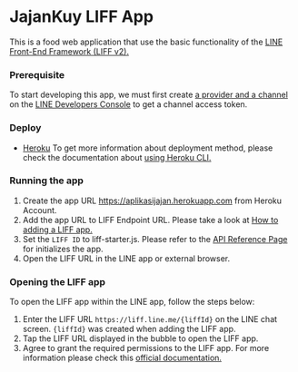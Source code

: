 ﻿# JajanKuy LIFF App
 This is a food web application that use the basic functionality of the [LINE Front-End Framework (LIFF v2).](https://developers.line.biz/en/docs/liff/overview/)
 
 ### Prerequisite
 To start developing this app, we must first create [a provider and a channel](https://developers.line.biz/en/docs/liff/getting-started/) on the [LINE Developers Console](https://developers.line.biz/console) to get a channel access token.
 
 ### Deploy
 * [Heroku](https://www.heroku.com/)
 To get more information about deployment method, please check the documentation about [using Heroku CLI.](https://devcenter.heroku.com/articles/git)
 
 ### Running the app
 1. Create the app URL https://aplikasijajan.herokuapp.com from Heroku Account.
 2. Add the app URL to LIFF Endpoint URL. Please take a look at [How to adding a LIFF app.](https://developers.line.biz/en/docs/liff/registering-liff-apps/#registering-liff-app)
 3. Set the `LIFF ID` to liff-starter.js. Please refer to the [API Reference Page](https://developers.line.biz/en/reference/liff/#initialize-liff-app) for initializes the app.
 4. Open the LIFF URL in the LINE app or external browser.
 
 ### Opening the LIFF app
 To open the LIFF app within the LINE app, follow the steps below:
 1. Enter the LIFF URL `https://liff.line.me/{liffId}` on the LINE chat screen. `{liffId}` was created when adding the LIFF app.
 2. Tap the LIFF URL displayed in the bubble to open the LIFF app.
 3. Agree to grant the required permissions to the LIFF app.
 For more information please check this [official documentation.](https://developers.line.biz/en/docs/liff/opening-liff-app/)
